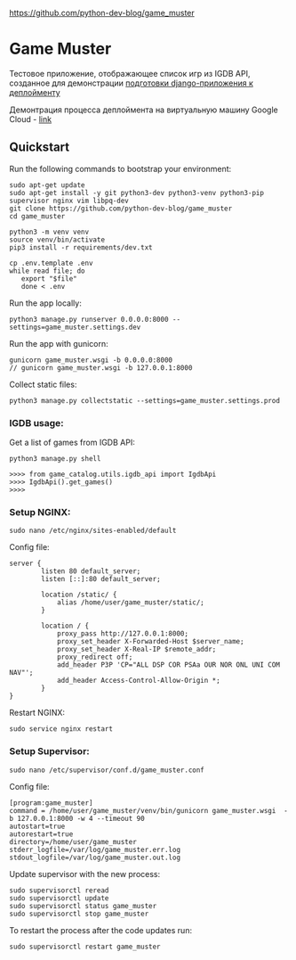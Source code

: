 https://github.com/python-dev-blog/game_muster
# Game Muster

Тестовое приложение, отображающее список игр из IGDB API, созданное для демонстрации [подготовки django-приложения к деплойменту](https://www.youtube.com/watch?v=03egj6YEUFY)

Демонтрация процесса деплоймента на виртуальную машину Google Cloud - [link](https://www.youtube.com/watch?v=dKnYNrBoqQc)

## Quickstart

Run the following commands to bootstrap your environment:
    
    sudo apt-get update
    sudo apt-get install -y git python3-dev python3-venv python3-pip supervisor nginx vim libpq-dev
    git clone https://github.com/python-dev-blog/game_muster
    cd game_muster
      
    python3 -m venv venv   
    source venv/bin/activate
    pip3 install -r requirements/dev.txt 

    cp .env.template .env
    while read file; do
       export "$file"
       done < .env

Run the app locally:

    python3 manage.py runserver 0.0.0.0:8000 --settings=game_muster.settings.dev

Run the app with gunicorn:

    gunicorn game_muster.wsgi -b 0.0.0.0:8000
    // gunicorn game_muster.wsgi -b 127.0.0.1:8000
    
Collect static files:

    python3 manage.py collectstatic --settings=game_muster.settings.prod
    

### IGDB usage:

Get a list of games from IGDB API:
    
    python3 manage.py shell

    >>>> from game_catalog.utils.igdb_api import IgdbApi
    >>>> IgdbApi().get_games()
    >>>> 


### Setup NGINX:

    sudo nano /etc/nginx/sites-enabled/default
    
Config file:

    server {
            listen 80 default_server;
            listen [::]:80 default_server;

            location /static/ {
                alias /home/user/game_muster/static/; 
            }

            location / {
                proxy_pass http://127.0.0.1:8000;
                proxy_set_header X-Forwarded-Host $server_name;
                proxy_set_header X-Real-IP $remote_addr;
                proxy_redirect off;
                add_header P3P 'CP="ALL DSP COR PSAa OUR NOR ONL UNI COM NAV"';
                add_header Access-Control-Allow-Origin *;
            }
    }
    
Restart NGINX:
    
    sudo service nginx restart
    
    
### Setup Supervisor:

    sudo nano /etc/supervisor/conf.d/game_muster.conf

Config file:
    
    [program:game_muster]
    command = /home/user/game_muster/venv/bin/gunicorn game_muster.wsgi  -b 127.0.0.1:8000 -w 4 --timeout 90
    autostart=true
    autorestart=true
    directory=/home/user/game_muster 
    stderr_logfile=/var/log/game_muster.err.log
    stdout_logfile=/var/log/game_muster.out.log
    
Update supervisor with the new process:
    
    sudo supervisorctl reread
    sudo supervisorctl update
    sudo supervisorctl status game_muster
    sudo supervisorctl stop game_muster
    
To restart the process after the code updates run:

    sudo supervisorctl restart game_muster

    
   

